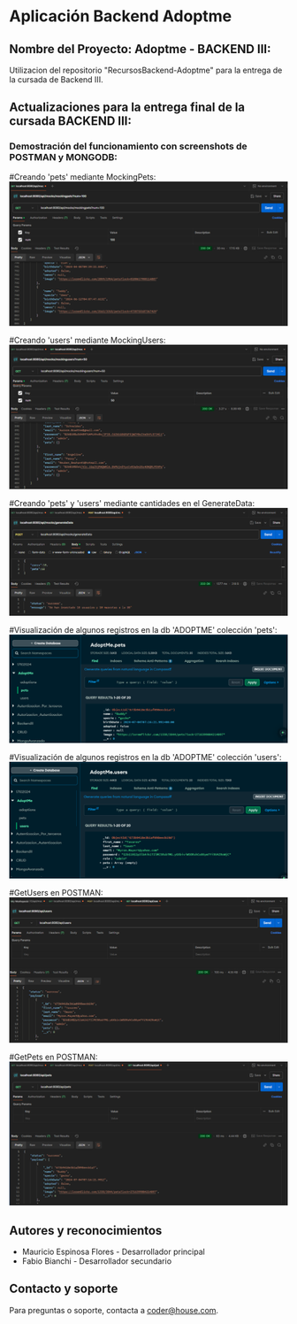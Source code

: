 # Aplicación Backend **Adoptme**

## Nombre del Proyecto: Adoptme - BACKEND III:

Utilizacion del repositorio "RecursosBackend-Adoptme" para la entrega de la cursada de Backend III.

## Actualizaciones para la entrega final de la cursada BACKEND III:

### Demostración del funcionamiento con screenshots de POSTMAN y MONGODB:

#Creando 'pets' mediante MockingPets:
![MockingPets](./src/public/img/mockingpets.png)

#Creando 'users' mediante MockingUsers:
![MockingUsers](./src/public/img/mockingusers.png)

#Creando 'pets' y 'users' mediante cantidades en el GenerateData:
![GenerateData](./src/public/img/generateData.png)

#Visualización de algunos registros en la db 'ADOPTME' colección 'pets':
![PetsDB](./src/public/img/petsDB.png)

#Visualización de algunos registros en la db 'ADOPTME' colección 'users':
![UsersDB](./src/public/img/usersDB.png)

#GetUsers en POSTMAN:
![GetUsers](./src/public/img/getUsers.png)

#GetPets en POSTMAN:
![GetPets](./src/public/img/getPets.png)

## Autores y reconocimientos
* Mauricio Espinosa Flores - Desarrollador principal
* Fabio Bianchi - Desarrollador secundario

## Contacto y soporte
Para preguntas o soporte, contacta a coder@house.com.
